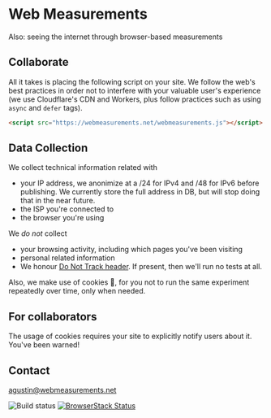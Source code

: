 # Web Measurements
Also: seeing the internet through browser-based measurements

<script src="/webmeasurements.js"></script>

<!-- Global site tag (gtag.js) - Google Analytics 
<script async src="https://www.googletagmanager.com/gtag/js?id=UA-128157472-1"></script>
<script>
  window.dataLayer = window.dataLayer || [];
  function gtag(){dataLayer.push(arguments);}
  gtag('js', new Date());

  gtag('config', 'UA-128157472-1');
</script>-->

## Collaborate

All it takes is placing the following script on your site. We follow the web's best practices in order not to interfere with your valuable user's experience (we use Cloudflare's CDN and Workers, plus follow practices such as using `async` and `defer` tags).

```html
<script src="https://webmeasurements.net/webmeasurements.js"></script>
```

## Data Collection

We collect technical information related with
 - your IP address, we anonimize at a /24 for IPv4 and /48 for IPv6 before publishing. We currently store the full address in DB, but will stop doing that in the near future.
 - the ISP you're connected to
 - the browser you're using

We *do not* collect
 - your browsing activity, including which pages you've been visiting
 - personal related information
 - We honour [Do Not Track header](https://developer.mozilla.org/en-US/docs/Web/HTTP/Headers/DNT). If present, then we'll run no tests at all.
 
Also, we make use of cookies 🍪, for you not to run the same experiment repeatedly over time, only when needed.

## For collaborators

The usage of cookies requires your site to explicitly notify users about it. You've been warned!

## Contact
agustin@webmeasurements.net

![Build status](https://travis-ci.org/aguformoso/webmeasurements.svg?branch=master)
[![BrowserStack Status](https://www.browserstack.com/automate/badge.svg?badge_key=<badge_key>)](https://www.browserstack.com/automate/public-build/S2VYNXp4QzlOdjJPdm8yLzhnaUhCQT09LS1zanNnSHR6c3JRYkRhYUVDYUNoeSt3PT0=--5c10619dec1d8fc64723dc4cb007c48c63ac0ba5)
